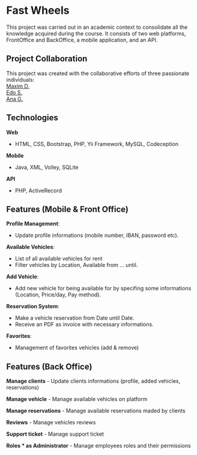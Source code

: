 # Fast Wheels

This project was carried out in an academic context to consolidate all the knowledge acquired during the course. It consists of two web platforms, FrontOffice and BackOffice, a mobile application, and an API.

## Project Collaboration
This project was created with the collaborative efforts of three passionate individuals: <br>
[Maxim D.](https://www.maximdudai.dev/) <br>
[Edo S.](https://github.com/18pingu18) <br>
[Ana G.](https://github.com/ana-fg)

## Technologies
  **Web**
   - HTML, CSS, Bootstrap, PHP, Yii Framework, MySQL, Codeception

  **Mobile**
   - Java, XML, Volley, SQLite

  **API**
   - PHP, ActiveRecord

## Features (Mobile & Front Office)

  **Profile Management**: 
   - Update profile informations (mobile number, IBAN, password etc).

  **Available Vehicles**:
   - List of all available vehicles for rent
   - Filter vehicles by Location, Available from … until.

  **Add Vehicle**:
   - Add new vehicle for being available for by specifing some informations (Location, Price/day, Pay method).

  **Reservation System**:
   - Make a vehicle reservation from Date until Date.
   - Receive an PDF as invoice with necessary informations.

  **Favorites**:
   - Management of favorites vehicles (add & remove)

## Features (Back Office)

  **Manage clients**
    - Update clients informations (profile, added vehicles, reservations)

  **Manage vehicle**
    - Manage available vehicles on platform

  **Manage reservations**
    - Manage available reservations maded by clients

  **Reviews**
    - Manage vehicles reviews

  **Support ticket**
    - Manage support ticket

  **Roles * as Administrator**
    - Manage employees roles and their permissions
